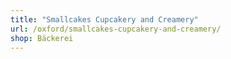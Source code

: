```yaml
---
title: "Smallcakes Cupcakery and Creamery"
url: /oxford/smallcakes-cupcakery-and-creamery/
shop: Bäckerei
---
```

